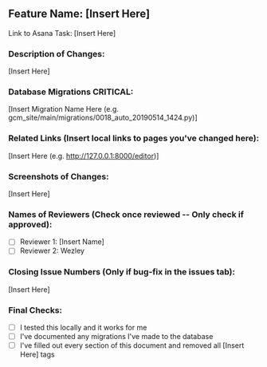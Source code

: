 ## Feature Name: [Insert Here]
Link to Asana Task: [Insert Here]

### Description of Changes:
[Insert Here]

### Database Migrations **CRITICAL**:
[Insert Migration Name Here (e.g. gcm_site/main/migrations/0018_auto_20190514_1424.py)]

### Related Links (Insert local links to pages you've changed here):
[Insert Here (e.g. http://127.0.0.1:8000/editor)]

### Screenshots of Changes:
[Insert Here]

### Names of Reviewers (Check once reviewed -- Only check if approved): 
- [ ] Reviewer 1: [Insert Name]
- [ ] Reviewer 2: Wezley

### Closing Issue Numbers (Only if bug-fix in the issues tab): 
[Insert Here]

### Final Checks:
- [ ] I tested this locally and it works for me
- [ ] I've documented any migrations I've made to the database
- [ ] I've filled out every section of this document and removed all [Insert Here] tags
